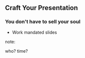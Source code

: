 ## Craft Your Presentation

### You don't have to sell your soul

* Work mandated slides

note:

who?
time?
